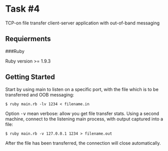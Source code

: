 Task #4
=======

TCP-on file transfer client-server application with out-of-band messaging

Requierments
------------

###Ruby

Ruby version >= 1.9.3

Getting Started
---------------

Start by using main to listen on a specific port, with the file which is to be transferred and OOB messaging:

    $ ruby main.rb -lv 1234 < filename.in

Option <tt>-v</tt> mean verbose: allow you get file transfer stats.
Using a second machine, connect to the listening main process, with output captured into a file:

    $ ruby main.rb -v 127.0.0.1 1234 > filename.out

After the file has been transferred, the connection will close automatically.